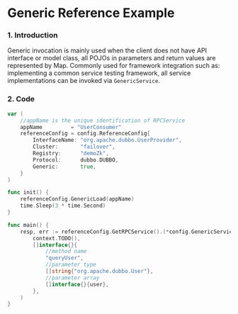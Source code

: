# Generic Reference Example

### 1. Introduction

Generic invocation is mainly used when the client does not have API interface or model class, all POJOs in parameters
and return values are represented by Map. Commonly used for framework integration such as: implementing a common service
testing framework, all service implementations can be invoked via
`GenericService`.

### 2. Code

```go
var ( 
    //appName is the unique identification of RPCService 
    appName         = "UserConsumer"
    referenceConfig = config.ReferenceConfig{
        InterfaceName: "org.apache.dubbo.UserProvider",
        Cluster:       "failover",
        Registry:      "demoZk",
        Protocol:      dubbo.DUBBO,
        Generic:       true,
    }
)

func init() {
    referenceConfig.GenericLoad(appName)
    time.Sleep(3 * time.Second)
}

func main() {
    resp, err := referenceConfig.GetRPCService().(*config.GenericService).Invoke(
    	context.TODO(),
    	[]interface{}{
    		//method name
    		"queryUser",
    		//parameter type
    		[]string{"org.apache.dubbo.User"},
    		//parameter array
    		[]interface{}{user},
    	},
    )
}

```